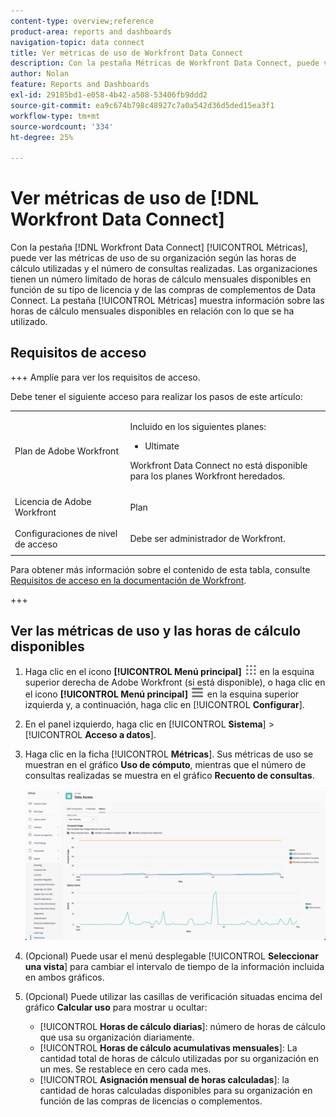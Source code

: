 ```yaml
---
content-type: overview;reference
product-area: reports and dashboards
navigation-topic: data connect
title: Ver métricas de uso de Workfront Data Connect
description: Con la pestaña Métricas de Workfront Data Connect, puede ver las métricas de uso de su organización según el número mensual de horas de cálculo utilizadas y el número de consultas realizadas.
author: Nolan
feature: Reports and Dashboards
exl-id: 29185bd1-e058-4b42-a508-53406fb9ddd2
source-git-commit: ea9c674b798c48927c7a0a542d36d5ded15ea3f1
workflow-type: tm+mt
source-wordcount: '334'
ht-degree: 25%

---
```


# Ver métricas de uso de [!DNL Workfront Data Connect]

Con la pestaña [!DNL Workfront Data Connect] [!UICONTROL Métricas], puede ver las métricas de uso de su organización según las horas de cálculo utilizadas y el número de consultas realizadas. Las organizaciones tienen un número limitado de horas de cálculo mensuales disponibles en función de su tipo de licencia y de las compras de complementos de Data Connect. La pestaña [!UICONTROL Métricas] muestra información sobre las horas de cálculo mensuales disponibles en relación con lo que se ha utilizado.

## Requisitos de acceso

+++ Amplíe para ver los requisitos de acceso.

Debe tener el siguiente acceso para realizar los pasos de este artículo:

<table style="table-layout:auto"> 
 <col> 
 <col> 
 <tbody> 
  <tr> 
   <td role="rowheader">Plan de Adobe Workfront</td> 
   <td><p>Incluido en los siguientes planes:</p>
    <ul>
        <li>Ultimate</li> 
    </ul>    
   <!--<p>Can be purchased as an add-on to the following plans:</p> 
    <ul>
        <li>Select</li> 
        <li>Prime</li>
    </ul>--> 
    <p>Workfront Data Connect no está disponible para los planes Workfront heredados.</p> 
   </td> </td> 
  </tr> 
  <tr> 
   <td role="rowheader">Licencia de Adobe Workfront</td> 
   <td><p>Plan</p></td> 
  </tr> 
  <tr> 
   <td role="rowheader">Configuraciones de nivel de acceso</td> 
   <td> <p>Debe ser administrador de Workfront.</p></td> 
  </tr> 
 </tbody> 
</table>

Para obtener más información sobre el contenido de esta tabla, consulte [Requisitos de acceso en la documentación de Workfront](/help/quicksilver/administration-and-setup/add-users/access-levels-and-object-permissions/access-level-requirements-in-documentation.md).

+++

## Ver las métricas de uso y las horas de cálculo disponibles

1. Haga clic en el icono **[!UICONTROL Menú principal]** ![Menú principal](/help/_includes/assets/main-menu-icon.png) en la esquina superior derecha de Adobe Workfront (si está disponible), o haga clic en el icono **[!UICONTROL Menú principal]** ![Menú principal](/help/_includes/assets/main-menu-icon-left-nav.png) en la esquina superior izquierda y, a continuación, haga clic en [!UICONTROL **Configurar**].

1. En el panel izquierdo, haga clic en [!UICONTROL **Sistema**] > [!UICONTROL **Acceso a datos**].

1. Haga clic en la ficha [!UICONTROL **Métricas**]. Sus métricas de uso se muestran en el gráfico **Uso de cómputo**, mientras que el número de consultas realizadas se muestra en el gráfico **Recuento de consultas**.

   ![Métricas de uso de Data Connect](/help/quicksilver/reports-and-dashboards/data-lake/assets/data-connect-usage-metrics.png)

1. (Opcional) Puede usar el menú desplegable [!UICONTROL **Seleccionar una vista**] para cambiar el intervalo de tiempo de la información incluida en ambos gráficos.

1. (Opcional) Puede utilizar las casillas de verificación situadas encima del gráfico **Calcular uso** para mostrar u ocultar:
   * [!UICONTROL **Horas de cálculo diarias**]: número de horas de cálculo que usa su organización diariamente.
   * [!UICONTROL **Horas de cálculo acumulativas mensuales**]: La cantidad total de horas de cálculo utilizadas por su organización en un mes. Se restablece en cero cada mes.
   * [!UICONTROL **Asignación mensual de horas calculadas**]: la cantidad de horas calculadas disponibles para su organización en función de las compras de licencias o complementos.
